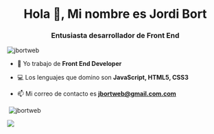 <h1 align="center">Hola 👋, Mi nombre es Jordi Bort</h1>
<h3 align="center">Entusiasta desarrollador de Front End</h3>
<p align="left"> <img src="https://komarev.com/ghpvc/?username=jbortweb" alt="jbortweb" /> </p>

- 👷 Yo trabajo de **Front End Developer**

- 💻 Los lenguajes que domino son **JavaScript, HTML5, CSS3**

- 📫 Mi correo de contacto es **jbortweb@gmail.com.com**

<p>
  &nbsp;<img align="center" src="https://github-readme-stats.vercel.app/api?username=jbortweb&show_icons=true&theme=radical)" alt="jbortweb" />
</p>

<p align="left">
&nbsp;<img align="left" src="https://github-readme-stats.vercel.app/api/top-langs/?username=jbortweb&layout=compact"/>
</p>